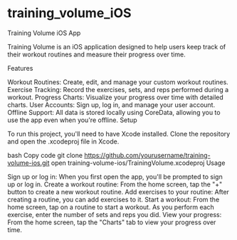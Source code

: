 # training_volume_iOS
Training Volume iOS App

Training Volume is an iOS application designed to help users keep track of their workout routines and measure their progress over time.



Features

Workout Routines: Create, edit, and manage your custom workout routines.
Exercise Tracking: Record the exercises, sets, and reps performed during a workout.
Progress Charts: Visualize your progress over time with detailed charts.
User Accounts: Sign up, log in, and manage your user account.
Offline Support: All data is stored locally using CoreData, allowing you to use the app even when you're offline.
Setup

To run this project, you'll need to have Xcode installed. Clone the repository and open the .xcodeproj file in Xcode.

bash
Copy code
git clone https://github.com/yourusername/training-volume-ios.git
open training-volume-ios/TrainingVolume.xcodeproj
Usage

Sign up or log in: When you first open the app, you'll be prompted to sign up or log in.
Create a workout routine: From the home screen, tap the "+" button to create a new workout routine.
Add exercises to your routine: After creating a routine, you can add exercises to it.
Start a workout: From the home screen, tap on a routine to start a workout. As you perform each exercise, enter the number of sets and reps you did.
View your progress: From the home screen, tap the "Charts" tab to view your progress over time.

